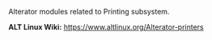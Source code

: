 Alterator modules related to Printing subsystem.

**ALT Linux Wiki:** <https://www.altlinux.org/Alterator-printers>
